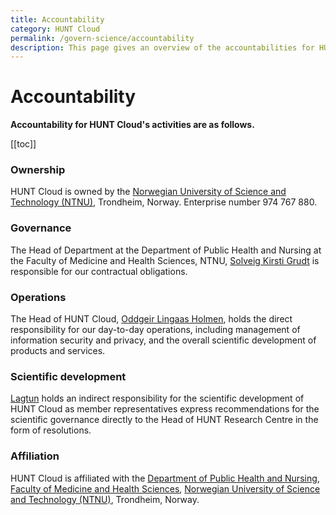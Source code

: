 ```yaml
---
title: Accountability
category: HUNT Cloud
permalink: /govern-science/accountability
description: This page gives an overview of the accountabilities for HUNT Cloud.
---
```


# Accountability

**Accountability for HUNT Cloud's activities are as follows.** 

[[toc]]

### Ownership

HUNT Cloud is owned by the [Norwegian University of Science and Technology (NTNU)](https://www.ntnu.edu), Trondheim, Norway. Enterprise number 974 767 880.

### Governance

The Head of Department at the Department of Public Health and Nursing at the Faculty of Medicine and Health Sciences, NTNU, [Solveig Kirsti Grudt](https://www.ntnu.edu/ism/contact) is responsible for our contractual obligations.

### Operations
 
The Head of HUNT Cloud, [Oddgeir Lingaas Holmen](https://www.ntnu.edu/employees/oddgeir.lingaas.holmen), holds the direct responsibility for our day-to-day operations, including management of information security and privacy, and the overall scientific development of products and services.

### Scientific development

[Lagtun](/govern-science/tingweek/lagtun/) holds an indirect responsibility for the scientific development of HUNT Cloud as member representatives express recommendations for the scientific governance directly to the Head of HUNT Research Centre in the form of resolutions.

### Affiliation 

HUNT Cloud is affiliated with the [Department of Public Health and Nursing](https://www.ntnu.edu/ism), [Faculty of Medicine and Health Sciences](https://www.ntnu.edu/mh), [Norwegian University of Science and Technology (NTNU)](https://www.ntnu.edu), Trondheim, Norway.



